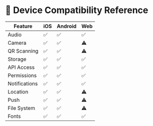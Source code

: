# 📱 Device Compatibility Reference

| Feature       | iOS | Android | Web |
|---------------|-----|---------|-----|
| Audio         | ✅  | ✅      | ✅  |
| Camera        | ✅  | ✅      | ⚠️  |
| QR Scanning   | ✅  | ✅      | ⚠️  |
| Storage       | ✅  | ✅      | ✅  |
| API Access    | ✅  | ✅      | ✅  |
| Permissions   | ✅  | ✅      | ✅  |
| Notifications | ✅  | ✅      | ✅  |
| Location      | ✅  | ✅      | ⚠️  |
| Push          | ✅  | ✅      | ⚠️  |
| File System   | ✅  | ✅      | ⚠️  |
| Fonts         | ✅  | ✅      | ✅  |


